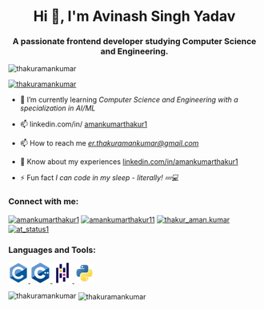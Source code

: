 <h1 align="center">Hi 👋, I'm Avinash  Singh Yadav</h1>
<h3 align="center">A passionate frontend developer studying Computer Science and Engineering.</h3>

<p align="left"> <img src="https://komarev.com/ghpvc/?username=thakuramankumar&label=Profile%20views&color=0e75b6&style=flat" alt="thakuramankumar" /> </p>

<p align="left"> <a href="https://github.com/ryo-ma/github-profile-trophy"><img src="https://github-profile-trophy.vercel.app/?username=thakuramankumar" alt="thakuramankumar" /></a> </p>

- 🌱 I’m currently learning *Computer Science and Engineering with a specialization in AI/ML*

- 📫 linkedin.com/in/ [amankumarthakur1](amankumarthakur1)

- 📫 How to reach me *er.thakuramankumar@gmail.com*

- 📄 Know about my experiences [linkedin.com/in/amankumarthakur1](linkedin.com/in/amankumarthakur1)

- ⚡ Fun fact *I can code in my sleep - literally! 💤💻*

<h3 align="left">Connect with me:</h3>
<p align="left">
<a href="https://linkedin.com/in/amankumarthakur1" target="blank"><img align="center" src="https://raw.githubusercontent.com/rahuldkjain/github-profile-readme-generator/master/src/images/icons/Social/linked-in-alt.svg" alt="amankumarthakur1" height="30" width="40" /></a>
<a href="https://fb.com/amankumarthakur11" target="blank"><img align="center" src="https://raw.githubusercontent.com/rahuldkjain/github-profile-readme-generator/master/src/images/icons/Social/facebook.svg" alt="amankumarthakur11" height="30" width="40" /></a>
<a href="https://instagram.com/thakur_aman.kumar" target="blank"><img align="center" src="https://raw.githubusercontent.com/rahuldkjain/github-profile-readme-generator/master/src/images/icons/Social/instagram.svg" alt="thakur_aman.kumar" height="30" width="40" /></a>
<a href="https://www.youtube.com/c/at_status1" target="blank"><img align="center" src="https://raw.githubusercontent.com/rahuldkjain/github-profile-readme-generator/master/src/images/icons/Social/youtube.svg" alt="at_status1" height="30" width="40" /></a>
</p>

<h3 align="left">Languages and Tools:</h3>
<p align="left"> <a href="https://www.cprogramming.com/" target="_blank" rel="noreferrer"> <img src="https://raw.githubusercontent.com/devicons/devicon/master/icons/c/c-original.svg" alt="c" width="40" height="40"/> </a> <a href="https://www.w3schools.com/cpp/" target="_blank" rel="noreferrer"> <img src="https://raw.githubusercontent.com/devicons/devicon/master/icons/cplusplus/cplusplus-original.svg" alt="cplusplus" width="40" height="40"/> </a> <a href="https://pandas.pydata.org/" target="_blank" rel="noreferrer"> <img src="https://raw.githubusercontent.com/devicons/devicon/2ae2a900d2f041da66e950e4d48052658d850630/icons/pandas/pandas-original.svg" alt="pandas" width="40" height="40"/> </a> <a href="https://www.python.org" target="_blank" rel="noreferrer"> <img src="https://raw.githubusercontent.com/devicons/devicon/master/icons/python/python-original.svg" alt="python" width="40" height="40"/> </a> </p>

<p><img align="left" src="https://github-readme-stats.vercel.app/api/top-langs?username=thakuramankumar&show_icons=true&locale=en&layout=compact" alt="thakuramankumar" /></p>

<p>&nbsp;<img align="center" src="https://github-readme-stats.vercel.app/api?username=thakuramankumar&show_icons=true&locale=en" alt="thakuramankumar" /></p>

